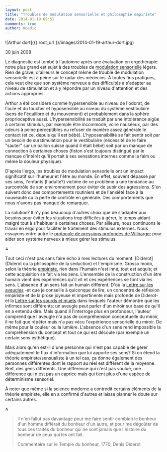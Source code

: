 ```yaml
---
layout: post
title: "Troubles de modulation sensorielle et philosophie empiriste"
date: 2014-01-19 09:51
comments: true
author: Hoedic
---
```


![Arthur dort]({{ root_url }}/images/2014-01-19-arthur-dort.jpg)
<div class="photoattrib">30 juin 2008</div>

Le diagnostic est tombé à l'automne après une évaluation en ergothérapie: notre plus grand est sujet à des troubles de [modulation sensorielle](http://fr.wikipedia.org/wiki/Modulation_sensorielle) légers. Rien de grave, d'ailleurs le concept même de trouble de modulation sensorielle est à peine sur le radar des médecins. À toutes fins pratiques, cela veut dire que son système nerveux a des difficultés à s'adapter au niveau de stimulation et à y répondre par un niveau d'attention et des actions appropriés.

Arthur a été considéré comme hypersensible au niveau de l'odorat, de l'ouïe et du toucher et hyposensible au niveau du système vestibulaire (sens de l'équilibre et du mouvement) et probablement dans la sphère proprioceptive aussi. L'hypersensibilité se traduit par une intolérance aigüe à certains stimulus, par exemple être incommodé, voire nauséeux, par des odeurs à peine perceptibles ou refuser de manière assez générale le contact (et ce, depuis qu'il est bébé). L'hyposensibilité se fait sentir soit par un besoin de surstimulation pour le vestibulaire (nécessité de le faire "sauter" sur un ballon suisse quand il était bébé) soit par un manque de connection à certaines choses (fiston s'est toujours distingué par le manque d'intérêt qu'il portait à ses sensations internes comme la faim ou même la douleur physique).

D'après l'ergo, les troubles de modulation sensorielle ont un impact significatif sur l'humeur et l'être au monde. En effet, souvent dépassé par ses sens, l'enfants (l'adulte?) victime de ce problème a une tendance au surcontrôle de son environnement pour éviter de subir des agressions. S'en suivent donc des comportements routiniers et de l'anxiété face à la nouveauté ou la perte de contrôle en générale. Des comportements que nous n'avons pas manqué de remarquer.

La solution? Il n'y pas beaucoup d'autres choix que de s'adapter aux besoins pour éviter les situations trop difficiles à gérer, le temps aidant malgré tout à s'habituer à certaines choses. Par ailleurs, nous continuons le travail en ergo pour faciliter le traitement des stimulus externes. Nous essayons entre autre le [protocole de pressions profondes de Wilbarger](http://www.ot-innovations.com/content/view/55/46/) pour aider son système nerveux à mieux gérer les stimulus.

 ⁂

 Tout ceci n'est pas sans faire écho à mes lectures du moment: [Diderot](Diderot ou la philosophie de la séduction) et l'empirisme. Grosso modo, selon la théorie [empiriste](http://fr.wikipedia.org/wiki/Empirisme), rien dans l'humain n'est inné, tout est acquis; et cette acquisition se fait via les sens. L'ensemble de la construction d'un être humain vient des expériences qu'il vit et ces expériences se font via les sens. L'absence d'un sens fait un humain différent. D'où la [Lettre sur les aveugles](http://fr.wikipedia.org/wiki/Lettre_sur_les_aveugles_%C3%A0_l%27usage_de_ceux_qui_voient) -et que je conseille à quiconque de lire, un concentré de réflexion empiriste et de la prose joyeuse et impertinente mais profonde de Diderot- et la [Lettre sur les sourds et muets](http://fr.wikipedia.org/wiki/Lettre_sur_les_sourds_et_muets) dans lesquels l'auteur démontre que les infirmes sont différents: un aveugle peut parler d'un miroir sur base de qu'il en a entendu dire. Mais quand il l'interroge plus en profondeur, l'auteur comprend que l'aveugle n'a pas de compréhension conceptuelle du miroir, il ne fait que répéter mais n'a pas vécu l'expérience sensorielle du miroir. De même pour la couleur ou la lumière. L'absence d'un sens rend impossible la compréhension du concept et tout ce qui est découle (par exemple un certain sens esthétique).

Mais alors qu'en est-il d'une personne qui n'est pas capable de gérer adéquatement le flux d'information que lui apporte ses sens? Si on étend la théorie empiriste/sensualiste à un tel cas, ça donne également des personnes différentes dont le rapport au réel est différent de la moyenne. Bref, des gens différents. Une différence qui n'est pas voulue, une différence qui n'est pas un caprice mais qui tient plus d'une espèce de déterminisme sensoriel.

À noter que même si la science moderne a contredit certains éléments de la théorie empiriste, elle en a confirmé d'autres et laisse planner le doute sur certains autres.

 ⁂

 > Il n'en fallut pas davantage pour me faire sentir combien le bonheur d'un homme différait du bonheur d'un autre, et pour me dégoûter de tous ces traités du bonheur qui ne sont jamais que l'histoire du bonheur de ceux qui les ont fait.
 > <div class="attrib">Commentaire sur le Temple du bonheur, 1770, Denis Diderot</div>
 

